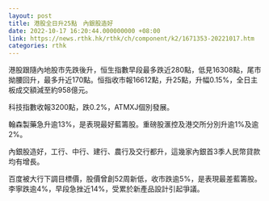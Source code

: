 ```yaml
---
layout: post
title: 港股全日升25點　內銀股造好
date: 2022-10-17 16:20:44.000000000 +08:00
link: https://news.rthk.hk/rthk/ch/component/k2/1671353-20221017.htm
categories: rthk
---
```


港股跟隨內地股市先跌後升，恒生指數早段最多跌近280點，低見16308點，尾市拗腰回升，最多升近170點。恒指收市報16612點，升25點，升幅0.15%，全日主板成交額減至約958億元。

科技指數收報3200點，跌0.2%，ATMXJ個別發展。

翰森製藥急升逾13%，是表現最好藍籌股。重磅股滙控及港交所分別升逾1%及逾2%。

內銀股造好，工行、中行、建行、農行及交行都升，這幾家內銀首3季人民幣貸款均有增長。

百度被大行下調目標價，股價曾創52周新低，收市跌逾5%，是表現最差藍籌股。李寧跌逾4%，早段急挫近14%，受累於新產品設計引起爭議。
